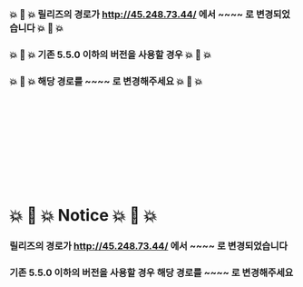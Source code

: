 ### 💥 🚨 💥 릴리즈의 경로가 http://45.248.73.44/ 에서 ~~~~ 로 변경되었습니다 💥 🚨 💥
### 💥 🚨 💥 기존 5.5.0 이하의 버전을 사용할 경우 💥 🚨 💥
### 💥 🚨 💥 해당 경로를 ~~~~ 로 변경해주세요 💥 🚨 💥


<br><br><br><br><br><br><br><br><br>

# 💥 🚨 💥 Notice 💥 🚨 💥
### 릴리즈의 경로가 http://45.248.73.44/ 에서 ~~~~ 로 변경되었습니다  
### 기존 5.5.0 이하의 버전을 사용할 경우 해당 경로를 ~~~~ 로 변경해주세요
